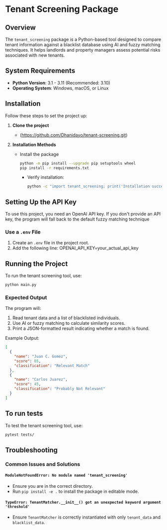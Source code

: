 # Tenant Screening Package

## Overview
The `tenant_screening` package is a Python-based tool designed to compare tenant information against a blacklist database using AI and fuzzy matching techniques. It helps landlords and property managers assess potential risks associated with new tenants.

## System Requirements
- **Python Version**: 3.1 - 3.11 (Recommended: 3.10)
- **Operating System**: Windows, macOS, or Linux

## Installation
Follow these steps to set the project up:

1. **Clone the project**
   - (https://github.com/Dhanidayo/tenant-screening.git)

2. **Installation Methods**
    - Install the package
      ```sh
      python -m pip install --upgrade pip setuptools wheel
      pip install -r requirements.txt
      ```
      
      - Verify installation:
        ```sh
        python -c "import tenant_screening; print('Installation successful!')"
        ```

## Setting Up the API Key
To use this project, you need an OpenAI API key.
If you don't provide an API key, the program will fall back to the default fuzzy matching technique

### Use a `.env` File
1. Create an `.env` file in the project root.
2. Add the following line: 
    OPENAI_API_KEY=your_actual_api_key

## Running the Project
To run the tenant screening tool, use:
```sh
python main.py
```

### Expected Output
The program will:
1. Read tenant data and a list of blacklisted individuals.
2. Use AI or fuzzy matching to calculate similarity scores.
3. Print a JSON-formatted result indicating whether a match is found.

Example Output:
```json
[
  {
    "name": "Juan C. Gomez",
    "score": 85,
    "classification": "Relevant Match"
  },
  {
    "name": "Carlos Juarez",
    "score": 45,
    "classification": "Probably Not Relevant"
  }
]
```

## To run tests
To test the tenant screening tool, use:
```sh
pytest tests/
```

## Troubleshooting
### Common Issues and Solutions
#### `ModuleNotFoundError: No module named 'tenant_screening'`
- Ensure you are in the correct directory.
- Run `pip install -e .` to install the package in editable mode.

#### `TypeError: TenantMatcher.__init__() got an unexpected keyword argument 'threshold'`
- Ensure `TenantMatcher` is correctly instantiated with only `tenant_data` and `blacklist_data`.
